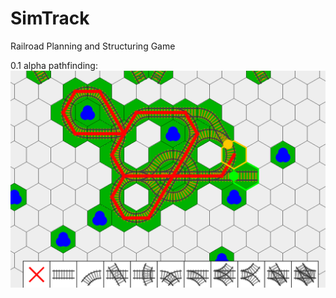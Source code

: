 # SimTrack
Railroad Planning and Structuring Game

0.1 alpha pathfinding:
![0.1 alpha pathfinding](https://raw.githubusercontent.com/WaDosCh/SimTrack/master/screenshots/simTrack2.PNG)

